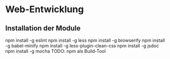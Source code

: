 # Web-Entwicklung

Installation der Module
-----------------------

npm install -g eslint
npm install -g less
npm install -g browserify
npm install -g babel-minify
npm install -g less-plugin-clean-css
npm install -g jsdoc
npm install -g mocha
TODO: npm als Build-Tool
